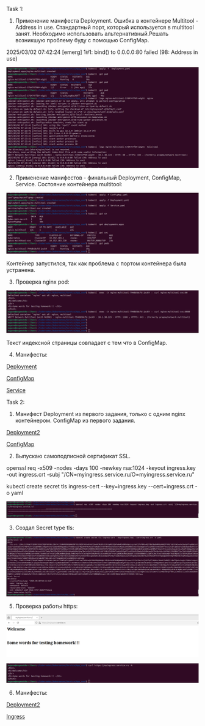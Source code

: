 Task 1:

1. Применение манифеста Deployment. Ошибка в контейнере Multitool - Address in use.
Стандартный порт, который используется в multitool занят. Необходимо использовать альтернативный.Решать возникшую проблему буду с помощью ConfigMap.

2025/03/02 07:42:24 [emerg] 1#1: bind() to 0.0.0.0:80 failed (98: Address in use)


![alt text](kub60.png)

2. Применение манифестов  - финальный Deployment, ConfigMap, Service. Состояние контейнера multitool:

![alt text](kub61.png)

Контейнер запустился, так как проблема с портом контейнера была устранена.

3. Проверка nginx pod:

![alt text](kub62.png)

Текст индексной страницы совпадает с тем что в ConfigMap.

4. Манифесты:

[Deployment](Deployment.yaml)

[ConfigMap](ConfigMap.yaml)

[Service](Service.yaml)


Task 2:

1. Манифест Deployment из первого задания, только с одним nginx контейнером.
ConfigMap из первого задания.

[Deployment2](Deployment2.yaml)


[ConfigMap](ConfigMap.yaml)

2. Выпускаю самоподписной сертификат SSL.



openssl req -x509 -nodes -days 100 -newkey rsa:1024 -keyout ingress.key -out ingress.crt -subj "/CN=myingress.service.ru/O=myingress.service.ru"

kubectl create secret tls ingress-cert --key=ingress.key --cert=ingress.crt -o yaml

![alt text](kub65.png)


3. Создал Secret type tls:

![alt text](kub66.png)


5. Проверка работы https:

![alt text](kub63.png) 

![alt text](kub64.png)


6. Манифесты:

[Deployment2](Deployment2.yaml)

[Ingress](Ingress2.yaml)



